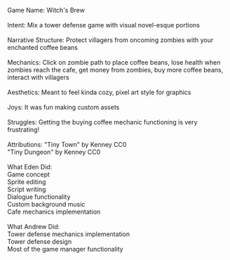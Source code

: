 Game Name: Witch's Brew \
\
Intent: Mix a tower defense game with visual novel-esque portions \
\
Narrative Structure: Protect villagers from oncoming zombies with your enchanted coffee beans \
\
Mechanics: Click on zombie path to place coffee beans, lose health when zombies reach the cafe, get money from zombies, buy more coffee beans, interact with villagers \
\
Aesthetics: Meant to feel kinda cozy, pixel art style for graphics \
\
Joys: It was fun making custom assets \
\
Struggles: Getting the buying coffee mechanic functioning is very frustrating! \
\
Attributions: "Tiny Town" by Kenney CC0 \
"Tiny Dungeon" by Kenney CC0 \
\
What Eden Did: \
Game concept \
Sprite editing \
Script writing \
Dialogue functionality \
Custom background music \
Cafe mechanics implementation \
\
What Andrew Did: \
Tower defense mechanics implementation \
Tower defense design \
Most of the game manager functionality
